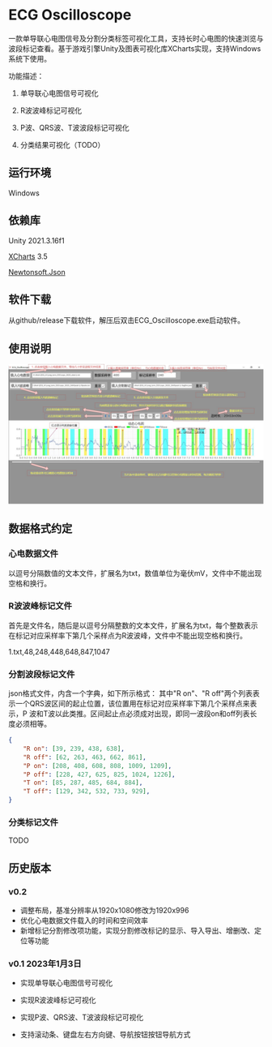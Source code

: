 # ECG Oscilloscope

一款单导联心电图信号及分割分类标签可视化工具，支持长时心电图的快速浏览与波段标记查看。基于游戏引擎Unity及图表可视化库XCharts实现，支持Windows系统下使用。

功能描述：

1. 单导联心电图信号可视化

2. R波波峰标记可视化

3. P波、QRS波、T波波段标记可视化

4. 分类结果可视化（TODO）

## 运行环境

Windows

## 依赖库

Unity 2021.3.16f1

[XCharts](https://github.com/XCharts-Team/XCharts) 3.5

[Newtonsoft.Json](https://github.com/JamesNK/Newtonsoft.Json)

## 软件下载

从github/release下载软件，解压后双击ECG_Oscilloscope.exe启动软件。

## 使用说明

<img src="./DocFiles/help_v0.1.jpg" title="" alt="使用说明示例图" width="668">

## 数据格式约定

### 心电数据文件

以逗号分隔数值的文本文件，扩展名为txt，数值单位为毫伏mV，文件中不能出现空格和换行。

### R波波峰标记文件

首先是文件名，随后是以逗号分隔整数的文本文件，扩展名为txt，每个整数表示在标记对应采样率下第几个采样点为R波波峰，文件中不能出现空格和换行。

1.txt,48,248,448,648,847,1047

### 分割波段标记文件

json格式文件，内含一个字典，如下所示格式：
其中"R on"、"R off"两个列表表示一个QRS波区间的起止位置，该位置用在标记对应采样率下第几个采样点来表示，P
波和T波以此类推。区间起止点必须成对出现，即同一波段on和off列表长度必须相等。

```json
{
    "R on": [39, 239, 438, 638],
    "R off": [62, 263, 463, 662, 861],
    "P on": [208, 408, 608, 808, 1009, 1209],
    "P off": [228, 427, 625, 825, 1024, 1226],
    "T on": [85, 287, 485, 684, 884],
    "T off": [129, 342, 532, 733, 929],
}
```

### 分类标记文件

TODO

## 历史版本

### v0.2

- 调整布局，基准分辨率从1920x1080修改为1920x996
- 优化心电数据文件载入的时间和空间效率
- 新增标记分割修改项功能，实现分割修改标记的显示、导入导出、增删改、定位等功能

### v0.1 2023年1月3日

- 实现单导联心电图信号可视化

- 实现R波波峰标记可视化

- 实现P波、QRS波、T波波段标记可视化

- 支持滚动条、键盘左右方向键、导航按钮按钮导航方式
